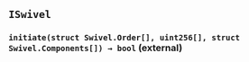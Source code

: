 ## `ISwivel`






### `initiate(struct Swivel.Order[], uint256[], struct Swivel.Components[]) → bool` (external)








